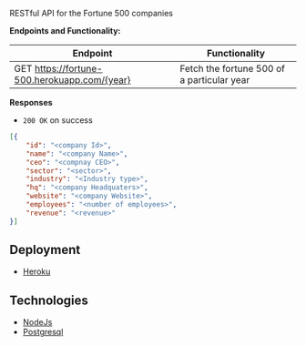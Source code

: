 RESTful API for the Fortune 500 companies

**Endpoints and Functionality:**

| Endpoint                                      | Functionality                                       |
| ---------                                     |---------------                                      |
| GET https://fortune-500.herokuapp.com/{year}  | Fetch the fortune 500 of a particular year          |

**Responses**

- `200 OK` on success

```json
[{
    "id": "<company Id>",
    "name": "<company Name>",
    "ceo": "<compnay CEO>",
    "sector": "<sector>",
    "industry": "<Industry type>",
    "hq": "<company Headquaters>",
    "website": "<company Website>",
    "employees": "<number of employees>",
    "revenue": "<revenue>"
}]
```

## Deployment
- [Heroku](https://fortune-500.herokuapp.com/)

## Technologies
- [NodeJs](https://nodejs.org/en/)
- [Postgresql](https://www.postgresql.org/)
